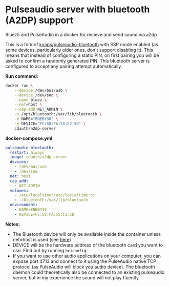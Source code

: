 # Pulseaudio server with bluetooth (A2DP) support
Bluez5 and PulseAudio in a docker for recieve and send sound via a2dp 

This is a fork of [kvaps/pulseaudio-bluetooth](https://github.com/kvaps/docker-pulseaudio-bluetooth)
with SSP mode enabled (as some devices, particularly older ones, don't support disabling it). This
means that instead of configuring a static PIN, on first pairing you will be asked to confirm a
randomly generated PIN. This bluetooth server is configured to accept any pairing attempt automatically.

**Run command:**

```bash
docker run \
    --device /dev/bus/usb \
    --device /dev/snd \
    --name bluez \
    --net=host \
    --cap-add NET_ADMIN \
    -v /opt/bluetooth:/var/lib/bluetooth \
    -e NAME="ENEBY30" \
    -e DEVICE="FC:58:FA:55:F2:5B" \
    cdauth/a2dp-server
```

**docker-compose.yml**
```yaml
pulseaudio-bluetooth:
  restart: always
  image: cdauth/a2dp-server
  devices:
    - /dev/bus/usb
    - /dev/snd
  net: host
  cap_add:
    - NET_ADMIN
  volumes:
    - /etc/localtime:/etc/locialtime:ro
    - ./bluetooth:/var/lib/bluetooth
  environment:
    - NAME=ENEBY30
    - DEVICE=FC:58:FA:55:F2:5B
```

**Notes:**

- The Bluetooth device will only be available inside the container unless net=host is used (see [here](https://github.com/docker/docker/issues/16208))
- DEVICE will be the hardware address of the bluetooth card you want to use. Find out by running `hciconfig`.
- If you want to use other audio applications on your computer, you can expose port 4713 and connect to it using the PulseAudio native TCP protocol (as PulseAudio will block you audio device). The bluetooth daemon could theoretically also be connected to an existing pulseaudio server, but in my experience the sound will not play fluently.
